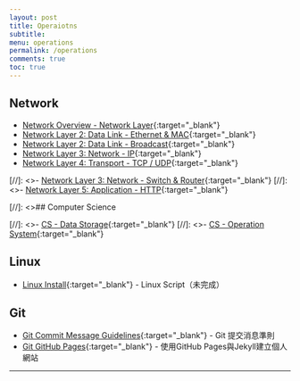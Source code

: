 ```yaml
---
layout: post
title: Operaiotns
subtitle:
menu: operations
permalink: /operations
comments: true
toc: true
---
```


## Network

- [Network Overview - Network Layer](https://www.hauchenglee.com/network-layer/){:target="_blank"}
- [Network Layer 2: Data Link - Ethernet & MAC](https://www.hauchenglee.com/network-ethernet-and-mac/){:target="_blank"}
- [Network Layer 2: Data Link - Broadcast](https://www.hauchenglee.com/network-broadcast/){:target="_blank"}
- [Network Layer 3: Network - IP](https://www.hauchenglee.com/network-ip/){:target="_blank"}
- [Network Layer 4: Transport - TCP / UDP](https://www.hauchenglee.com/network-tcp-udp/){:target="_blank"}

[//]: <>- [Network Layer 3: Network - Switch & Router](https://www.hauchenglee.com/network-switch-router/){:target="_blank"}
[//]: <>- [Network Layer 5: Application - HTTP](https://www.hauchenglee.com/network-http/){:target="_blank"}

[//]: <>## Computer Science

[//]: <>- [CS - Data Storage](https://www.hauchenglee.com/cs-data-storage/){:target="_blank"}
[//]: <>- [CS - Operation System](https://www.hauchenglee.com/cs-operation-system/){:target="_blank"}

## Linux

- [Linux Install](){:target="_blank"} - Linux Script（未完成）

## Git

- [Git Commit Message Guidelines](https://www.hauchenglee.com/git-commit-msg-guidelines/){:target="_blank"} - Git 提交消息準則
- [Git GitHub Pages](https://www.hauchenglee.com/githubpages/){:target="_blank"} - 使用GitHub Pages與Jekyll建立個人網站

---
